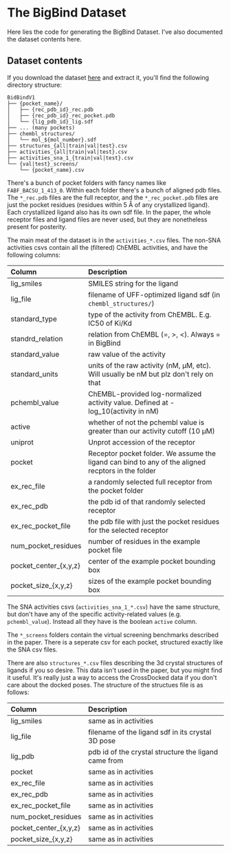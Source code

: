 # The BigBind Dataset

Here lies the code for generating the BigBind Dataset. I've also documented the dataset contents here.

## Dataset contents

If you download the dataset [here](https://drive.google.com/file/d/15D6kQZM0FQ2pgpMGJK-5P9T12ZRjBjXS/view?usp=sharing) and extract it, you'll find the following directory structure:

```
BidBindV1
├── {pocket_name}/
│   ├── {rec_pdb_id}_rec.pdb
│   ├── {rec_pdb_id}_rec_pocket.pdb
│   └── {lig_pdb_id}_lig.sdf
├── ... (many pockets)
├── chembl_structures/
│   └── mol_${mol_number}.sdf
├── structures_{all|train|val|test}.csv
├── activities_{all|train|val|test}.csv
├── activities_sna_1_{train|val|test}.csv
└── {val|test}_screens/
    └── {pocket_name}.csv
```

There's a bunch of pocket folders with fancy names like `FABF_BACSU_1_413_0`. Within each folder there's a bunch of aligned pdb files. The `*_rec.pdb` files are the full receptor, and the `*_rec_pocket.pdb` files are just the pocket residues (residues within 5 Å of any crystallized ligand). Each crystallized ligand also has its own sdf file. In the paper, the whole receptor files and ligand files are never used, but they are nonetheless present for posterity.

The main meat of the dataset is in the `activities_*.csv` files. The non-SNA activities csvs contain all the (filtered) ChEMBL activities, and have the following columns:

| Column           | Description                                                    |
| :---             |    :----                                                       |
| lig_smiles       | SMILES string for the ligand                                   |
| lig_file         | filename of UFF-optimized ligand sdf (in `chembl_structures/`) |
| standard_type    | type of the activity from ChEMBL. E.g. IC50 of Ki/Kd           |
| standrd_relation | relation from ChEMBL (=, >, <). Always = in BigBind            |
| standard_value   | raw value of the activity                                      |
| standard_units   | units of the raw activity (nM, μM, etc). Will usually be nM but plz don't rely on that |
| pchembl_value    | ChEMBL-provided log-normalized activity value. Defined at -log_10(activity in nM) |
| active           | whether of not the pchembl value is greater than our activity cutoff (10 μM) |
| uniprot          | Unprot accession of the receptor |
| pocket           | Receptor pocket folder. We assume the ligand can bind to any of the aligned recptors in the folder |
| ex_rec_file      | a randomly selected full receptor from the pocket folder |
| ex_rec_pdb       | the pdb id of that randomly selected receptor |
| ex_rec_pocket_file | the pdb file with just the pocket residues for the selected receptor |
| num_pocket_residues | number of residues in the example pocket file |
| pocket_center_{x,y,z} | center of the example pocket bounding box |
| pocket_size_{x,y,z}   | sizes of the example pocket bounding box |

The SNA activities csvs (`activities_sna_1_*.csv`) have the same structure, but don't have any of the specific activity-related values (e.g. `pchembl_value`). Instead all they have is the boolean `active` column.

The `*_screens` folders contain the virtual screening benchmarks described in the paper. There is a seperate csv for each pocket, structured exactly like the SNA csv files.

There are also `structures_*.csv` files describing the 3d crystal structures of ligands if you so desire. This data isn't used in the paper, but you might find it useful. It's really just a way to access the CrossDocked data if you don't care about the docked poses. The structure of the structues file is as follows:

| Column           | Description                                                    |
| :---             |    :----                                                       |
| lig_smiles       | same as in activities                                   |
| lig_file         | filename of the ligand sdf in its crystal 3D pose |
| lig_pdb          | pdb id of the crystal structure the ligand came from |
| pocket           | same as in activities                                   |
| ex_rec_file      | same as in activities                                   |
| ex_rec_pdb       | same as in activities                                   |
| ex_rec_pocket_file | same as in activities                                   |
| num_pocket_residues | same as in activities                                   |
| pocket_center_{x,y,z} | same as in activities                                   |
| pocket_size_{x,y,z}   | same as in activities                                   |